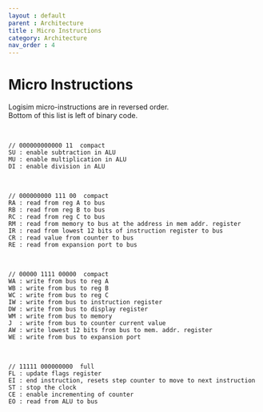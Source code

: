```yaml
---
layout : default
parent : Architecture
title : Micro Instructions
category: Architecture
nav_order : 4
---
```


# Micro Instructions

Logisim micro-instructions are in reversed order. <br>
Bottom of this list is left of binary code.

<br>

```
// 000000000000 11  compact
SU : enable subtraction in ALU
MU : enable multiplication in ALU
DI : enable division in ALU
```

<br>

```
// 000000000 111 00  compact
RA : read from reg A to bus
RB : read from reg B to bus
RC : read from reg C to bus
RM : read from memory to bus at the address in mem addr. register
IR : read from lowest 12 bits of instruction register to bus
CR : read value from counter to bus
RE : read from expansion port to bus
```

<br>

```
// 00000 1111 00000  compact
WA : write from bus to reg A
WB : write from bus to reg B
WC : write from bus to reg C
IW : write from bus to instruction register
DW : write from bus to display register
WM : write from bus to memory
J  : write from bus to counter current value
AW : write lowest 12 bits from bus to mem. addr. register
WE : write from bus to expansion port
```

<br>

```
// 11111 000000000  full
FL : update flags register
EI : end instruction, resets step counter to move to next instruction
ST : stop the clock
CE : enable incrementing of counter
EO : read from ALU to bus
```

<br>

